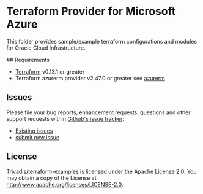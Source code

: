 # Terraform Provider for Microsoft Azure

This folder provides sample/example terraform configurations and modules for Oracle Cloud Infrastructure.

## Requirements

- [Terraform](https://www.terraform.io/downloads.html) v0.13.1 or greater
- Terraform azurerm provider v2.47.0 or greater see [azurerm](https://registry.terraform.io/providers/hashicorp/azurerm/latest)

## Issues

Please file your bug reports, enhancement requests, questions and other support requests within [Github's issue tracker](https://help.github.com/articles/about-issues/):

- [Existing issues](https://github.com/Trivadis/terraform-examples/issues)
- [submit new issue](https://github.com/Trivadis/terraform-examples/issues/new)

## License

Trivadis/terraform-examples is licensed under the Apache License 2.0. You may obtain a copy of the License at <http://www.apache.org/licenses/LICENSE-2.0>.
